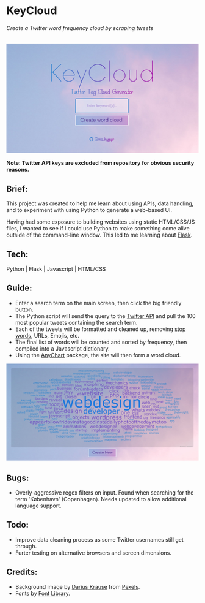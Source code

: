 # KeyCloud
###### Create a Twitter word frequency cloud by scraping tweets

![Screenshot of main screen](/screenshot1.png)

**Note: Twitter API keys are excluded from repository for obvious security reasons.**

## Brief:
This project was created to help me learn about using APIs, data handling, and to experiment with using Python to generate a web-based UI.

Having had some exposure to building websites using static HTML/CSS/JS files, I wanted to see if I could use Python to make something come alive outside of the command-line window. This led to me learning about [Flask](https://www.palletsprojects.com/p/flask/).

## Tech:
Python | Flask | Javascript | HTML/CSS

## Guide:
- Enter a search term on the main screen, then click the big friendly button.
- The Python script will send the query to the [Twitter API](https://developer.twitter.com/en/docs) and pull the 100 most popular tweets containing the search term.
- Each of the tweets will be formatted and cleaned up, removing [stop words](https://en.wikipedia.org/wiki/Stop_words), URLs, Emojis, etc.
- The final list of words will be counted and sorted by frequency, then compiled into a Javascript dictionary.
- Using the [AnyChart](https://www.anychart.com/) package, the site will then form a word cloud.


![Screenshot formed word cloud for the term 'web design'](/screenshot2.png)

## Bugs:
- Overly-aggressive regex filters on input. Found when searching for the term 'København' (Copenhagen). Needs updated to allow additional language support.

## Todo:
- Improve data cleaning process as some Twitter usernames still get through.
- Furter testing on alternative browsers and screen dimensions.

## Credits:
- Background image by [Darius Krause](https://www.pexels.com/@dariuskrs) from [Pexels](https://www.pexels.com).
- Fonts by [Font Library](https://fontlibrary.org).